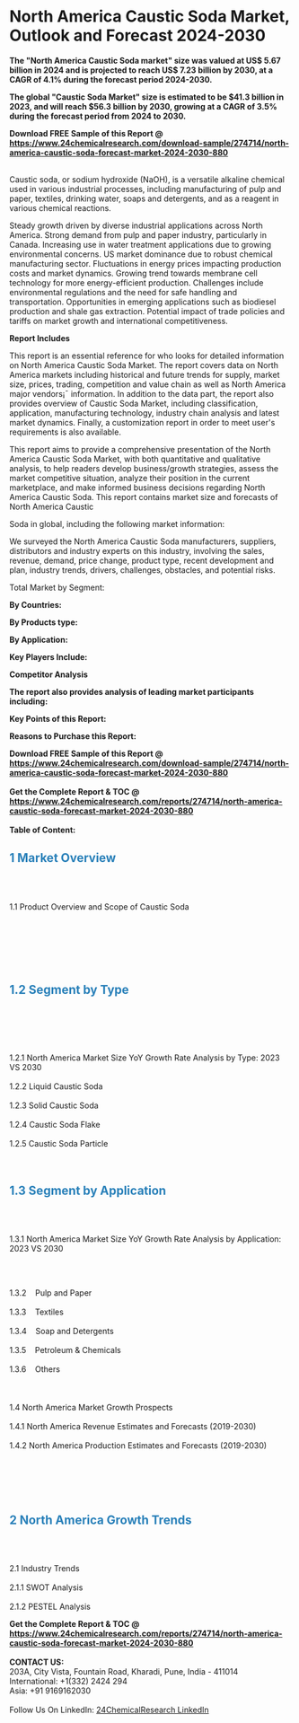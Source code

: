 <h1>North America Caustic Soda Market, Outlook and Forecast 2024-2030</h1><p><strong>The "North America Caustic Soda market" size was valued at US$ 5.67 billion in 2024 and is projected to reach US$ 7.23 billion by 2030, at a CAGR of 4.1% during the forecast period 2024-2030.</strong></p><p>
</p><p><strong>The global "Caustic Soda Market" size is estimated to be $41.3 billion in 2023, and will reach $56.3 billion by 2030, growing at a CAGR of 3.5% during the forecast period from 2024 to 2030.</strong></p><div><b>Download FREE Sample of this Report @ 
            <a href="https://www.24chemicalresearch.com/download-sample/274714/north-america-caustic-soda-forecast-market-2024-2030-880">
            https://www.24chemicalresearch.com/download-sample/274714/north-america-caustic-soda-forecast-market-2024-2030-880</a></b></div><br><p>

</p><p>Caustic soda, or sodium hydroxide (NaOH), is a versatile alkaline chemical used in various industrial processes, including manufacturing of pulp and paper, textiles, drinking water, soaps and detergents, and as a reagent in various chemical reactions.</p><p>
</p><p>Steady growth driven by diverse industrial applications across North America. Strong demand from pulp and paper industry, particularly in Canada. Increasing use in water treatment applications due to growing environmental concerns. US market dominance due to robust chemical manufacturing sector. Fluctuations in energy prices impacting production costs and market dynamics. Growing trend towards membrane cell technology for more energy-efficient production. Challenges include environmental regulations and the need for safe handling and transportation. Opportunities in emerging applications such as biodiesel production and shale gas extraction. Potential impact of trade policies and tariffs on market growth and international competitiveness.</p><p>
<strong>Report Includes</strong></p><p>
This report is an essential reference for who looks for detailed information on North America Caustic Soda Market. The report covers data on North America markets including historical and future trends for supply, market size, prices, trading, competition and value chain as well as North America major vendors¡¯ information. In addition to the data part, the report also provides overview of Caustic Soda Market, including classification, application, manufacturing technology, industry chain analysis and latest market dynamics. Finally, a customization report in order to meet user's requirements is also available.</p><p>
</p><p>
This report aims to provide a comprehensive presentation of the North America Caustic Soda Market, with both quantitative and qualitative analysis, to help readers develop business/growth strategies, assess the market competitive situation, analyze their position in the current marketplace, and make informed business decisions regarding North America Caustic Soda. This report contains market size and forecasts of North America Caustic</p><p>
</p><p>
Soda in global, including the following market information:</p><p>
</p><p>
We surveyed the North America Caustic Soda manufacturers, suppliers, distributors and industry experts on this industry, involving the sales, revenue, demand, price change, product type, recent development and plan, industry trends, drivers, challenges, obstacles, and potential risks.</p><p>
</p><p>

Total Market by Segment:</p><p>
</p><p>
<strong>By Countries:</strong></p><p>
</p><p>
<strong>By Products type:</strong></p><p>
</p><p>
<strong><strong>By Application</strong>:</strong></p><p>
</p><p>
<strong><strong>Key Players</strong> Include: </strong></p><p>
</p><p>
<strong>Competitor Analysis</strong></p><p>
<strong>The report also provides analysis of leading market participants including:</strong></p><p>
</p><p>
</p><p>
<strong>Key Points of this Report:</strong></p><p>
</p><p>
</p><p>
<strong>Reasons to Purchase this Report:</strong></p><p>
</p><p>
</p><p>

</p><div><b>Download FREE Sample of this Report @ 
            <a href="https://www.24chemicalresearch.com/download-sample/274714/north-america-caustic-soda-forecast-market-2024-2030-880">
            https://www.24chemicalresearch.com/download-sample/274714/north-america-caustic-soda-forecast-market-2024-2030-880</a></b></div><br><div><b>Get the Complete Report & TOC @ 
            <a href="https://www.24chemicalresearch.com/reports/274714/north-america-caustic-soda-forecast-market-2024-2030-880">
            https://www.24chemicalresearch.com/reports/274714/north-america-caustic-soda-forecast-market-2024-2030-880</a></b></div><br>
            <b>Table of Content:</b><p><h2><strong><span style="color:#2980b9">1 Market Overview&nbsp;&nbsp;</span></strong> &nbsp;</h2><br />
<br />
<p>1.1 Product Overview and Scope of Caustic Soda&nbsp;&nbsp;</p><br />
<br />
<h2>&nbsp;<br /><br />
<span style="color:#2980b9"><strong>1.2 Segment by Type&nbsp;&nbsp;</strong></span> &nbsp;</h2><br />
<br />
<p><br /><br />
1.2.1 North America Market Size YoY Growth Rate Analysis by Type: 2023 VS 2030&nbsp;&nbsp; &nbsp;<br /><br />
1.2.2 Liquid Caustic Soda&nbsp;&nbsp; &nbsp;<br /><br />
1.2.3 Solid Caustic Soda<br /><br />
1.2.4 Caustic Soda Flake<br /><br />
1.2.5 Caustic Soda Particle<br /><br />
<br />
<h2><strong><span style="color:#2980b9">1.3 Segment by Application&nbsp;&nbsp; &nbsp;</span></strong></h2><br />
<br />
<p>1.3.1 North America Market Size YoY Growth Rate Analysis by Application: 2023 VS 2030&nbsp;&nbsp; &nbsp;</p><br />
<br />
<p>1.3.2&nbsp;&nbsp; &nbsp;Pulp and Paper<br /><br />
1.3.3&nbsp;&nbsp; &nbsp;Textiles<br /><br />
1.3.4&nbsp;&nbsp; &nbsp;Soap and Detergents<br /><br />
1.3.5&nbsp;&nbsp; &nbsp;Petroleum & Chemicals<br /><br />
1.3.6&nbsp;&nbsp; &nbsp;Others<br /><br />
&nbsp;&nbsp; &nbsp;<br /><br />
1.4 North America Market Growth Prospects&nbsp;&nbsp; &nbsp;<br /><br />
1.4.1 North America Revenue Estimates and Forecasts (2019-2030)&nbsp;&nbsp; &nbsp;<br /><br />
1.4.2 North America Production Estimates and Forecasts (2019-2030)<br /><br />
&nbsp;&nbsp; &nbsp;</p><br />
<br />
<h2><strong><span style="color:#2980b9">2 North America Growth Trends&nbsp;</span></strong>&nbsp; &nbsp;</h2><br />
<br />
<p>2.1 Industry Trends&nbsp;&nbsp; &nbsp;<br /><br />
2.1.1 SWOT Analysis&nbsp;&nbsp; &nbsp;<br /><br />
2.1.2 PESTEL Analysis&nbsp;</p><div><b>Get the Complete Report & TOC @ 
            <a href="https://www.24chemicalresearch.com/reports/274714/north-america-caustic-soda-forecast-market-2024-2030-880">
            https://www.24chemicalresearch.com/reports/274714/north-america-caustic-soda-forecast-market-2024-2030-880</a></b></div><br><b>CONTACT US:</b><br>
            203A, City Vista, Fountain Road, Kharadi, Pune, India - 411014<br>
            International: +1(332) 2424 294<br>
            Asia: +91 9169162030 <br><br>
            Follow Us On LinkedIn: <a href="https://www.linkedin.com/company/24chemicalresearch/">24ChemicalResearch LinkedIn</a>